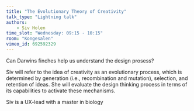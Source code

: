 ```yaml
---
title: "The Evolutionary Theory of Creativity"
talk_type: "Lightning talk"
authors:
    - Siv Holen
time_slot: "Wednesday: 09:15 - 10:15"
room: "Kongesalen"
vimeo_id: 692592329
---
```

Can Darwins finches help us understand the design prosess? 

Siv will refer to the idea of creativity as an evolutionary process, which is determined by generation (i.e., recombination and mutation), selection, and retention of ideas. 
She will evaluate the design thinking process in terms of its capabilities to activate these mechanisms.

Siv is a UX-lead with a master in biology
